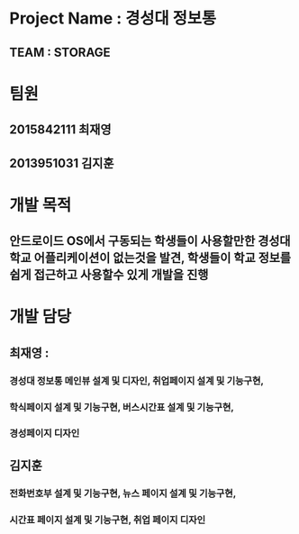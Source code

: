Project Name : 경성대 정보통
=========================================
TEAM : STORAGE
----------------------------------------
# 팀원 
## 2015842111 최재영
## 2013951031 김지훈 
# 개발 목적 
## 안드로이드 OS에서 구동되는 학생들이 사용할만한 경성대학교 어플리케이션이 없는것을 발견, 학생들이 학교 정보를 쉽게 접근하고 사용할수 있게 개발을 진행
# 개발 담당
## 최재영 : 
### 경성대 정보통 메인뷰 설계 및 디자인, 취업페이지 설계 및 기능구현,
### 학식페이지 설계 및 기능구현, 버스시간표 설계 및 기능구현,
### 경성페이지 디자인

## 김지훈
### 전화번호부 설계 및 기능구현, 뉴스 페이지 설계 및 기능구현,
### 시간표 페이지 설계 및 기능구현, 취업 페이지 디자인 

